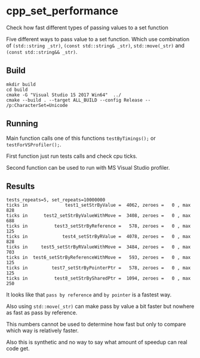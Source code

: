 # cpp_set_performance
Check how fast different types of passing values to a set function

Five different ways to pass value to a set function. Which use combination of `(std::string _str)`, `(const std::string& _str)`, `std::move(_str)` and  `(const std::string&& _str)`.

## Build 
```
mkdir build 
cd build 
cmake -G "Visual Studio 15 2017 Win64"  ../   
cmake --build . --target ALL_BUILD --config Release -- /p:CharacterSet=Unicode
```

## Running 
Main function calls one of this functions `testByTimings();` or `testForVSProfiler();`.

First function just run tests calls and check cpu ticks. 

Second function can be used to run with MS Visual Studio profiler. 

## Results 
```
tests_repeats=5, set_repeats=10000000
ticks in              test1_setStrByValue =  4062, zeroes =   0 , max   828
ticks in      test2_setStrByValueWithMove =  3408, zeroes =   0 , max   688
ticks in          test3_setStrByReference =   578, zeroes =   0 , max   125
ticks in             test4_setStrByRValue =  4078, zeroes =   0 , max   828
ticks in     test5_setStrByRValueWithMove =  3484, zeroes =   0 , max   703
ticks in  test6_setStrByReferenceWithMove =   593, zeroes =   0 , max   125
ticks in         test7_setStrByPointerPtr =   578, zeroes =   0 , max   125
ticks in          test8_setStrBySharedPtr =  1094, zeroes =   0 , max   250
```
It looks like that `pass by reference` and `by pointer` is a fastest way. 

Also using `std::move(_str)` can make pass by value a bit faster but nowhere as fast as pass by reference. 

This numbers cannot be used to determine how fast but only to compare which way is relatively faster. 

Also this is synthetic and no way to say what amount of speedup can real code get. 
